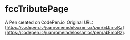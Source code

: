 # fccTributePage

A Pen created on CodePen.io. Original URL: [https://codepen.io/juanromeradelossantos/pen/abEmoRz](https://codepen.io/juanromeradelossantos/pen/abEmoRz).


